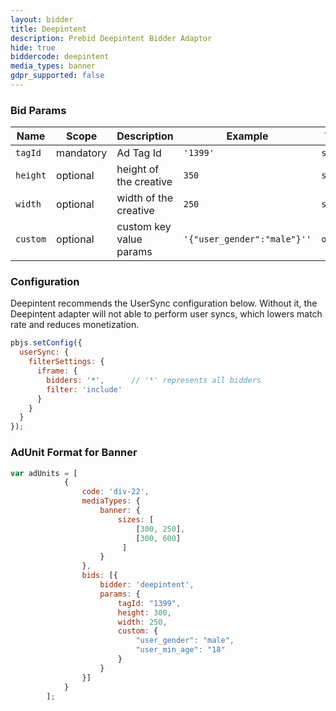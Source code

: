 ```yaml
---
layout: bidder
title: Deepintent
description: Prebid Deepintent Bidder Adaptor
hide: true
biddercode: deepintent
media_types: banner
gdpr_supported: false
---
```


### Bid Params

| Name          | Scope    | Description        | Example                      | Type     |
|---------------|----------|--------------------|------------------------------|----------|
| `tagId`       | mandatory| Ad Tag Id             | `'1399'`                  | `string` |
| `height`      | optional | height of the creative| `350`                     | `string` |
| `width`       | optional | width of the creative | `250`                     | `string` |
| `custom`      | optional | custom key value params| `'{"user_gender":"male"}''`| `object` |

### Configuration

Deepintent recommends the UserSync configuration below.  Without it, the Deepintent adapter will not able to perform user syncs, which lowers match rate and reduces monetization.


```javascript
pbjs.setConfig({
  userSync: {
    filterSettings: {
      iframe: {
        bidders: '*',      // '*' represents all bidders
        filter: 'include'
      }
    }
  }
});
```
### AdUnit Format for Banner
```javascript
var adUnits = [
            {
                code: 'div-22',
                mediaTypes: {
                    banner: {
                        sizes: [
                            [300, 250],
                            [300, 600]
                         ]
                    }
                },
                bids: [{
                    bidder: 'deepintent',
                    params: {
                        tagId: "1399",
                        height: 300,
                        width: 250,
                        custom: {
                            "user_gender": "male",
                            "user_min_age": "18"
                        }
                    }
                }]
            }
        ];
```

